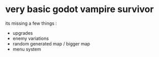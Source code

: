 # very basic godot vampire survivor 

its missing a few things :
  - upgrades
  - enemy variations
  - random generated map / bigger map
  - menu system
